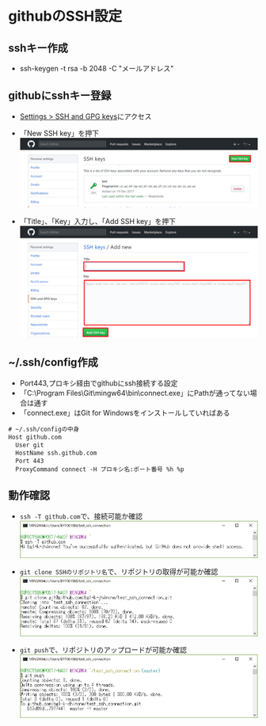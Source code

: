 # githubのSSH設定
## sshキー作成
- ssh-keygen -t rsa -b 2048 -C "メールアドレス"

## githubにsshキー登録
- [Settings > SSH and GPG keys](https://github.com/settings/keys)にアクセス
- 「New SSH key」を押下
![](img/a.png)

- 「Title」、「Key」入力し、「Add SSH key」を押下
![](img/b.png)

## ~/.ssh/config作成
- Port443,プロキシ経由でgithubにssh接続する設定
- 「C:\Program Files\Git\mingw64\bin\connect.exe」にPathが通ってない場合は通す
- 「connect.exe」はGit for Windowsをインストールしていればある
```
# ~/.ssh/configの中身
Host github.com
  User git
  HostName ssh.github.com
  Port 443
  ProxyCommand connect -H プロキシ名:ポート番号 %h %p
```

## 動作確認
- `ssh -T github.com`で、接続可能か確認  
![](img/c.png)

- `git clone SSHのリポジトリ名`で、リポジトリの取得が可能か確認  
![](img/d.png)

- `git push`で、リポジトリのアップロードが可能か確認  
![](img/e.png)
